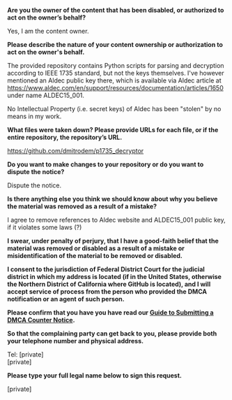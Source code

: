 **Are you the owner of the content that has been disabled, or authorized to act on the owner’s behalf?**

Yes, I am the content owner.

**Please describe the nature of your content ownership or authorization to act on the owner's behalf.**

The provided repository contains Python scripts for parsing and decryption according to IEEE 1735 standard, but not the keys themselves. I've however mentioned an Aldec public key there, which is available via Aldec article at https://www.aldec.com/en/support/resources/documentation/articles/1650 under name ALDEC15_001.

No Intellectual Property (i.e. secret keys) of Aldec has been "stolen" by no means in my work.

**What files were taken down? Please provide URLs for each file, or if the entire repository, the repository’s URL.**

https://github.com/dmitrodem/p1735_decryptor

**Do you want to make changes to your repository or do you want to dispute the notice?**

Dispute the notice.

**Is there anything else you think we should know about why you believe the material was removed as a result of a mistake?**

I agree to remove references to Aldec website and ALDEC15_001 public key, if it violates some laws (?)

**I swear, under penalty of perjury, that I have a good-faith belief that the material was removed or disabled as a result of a mistake or misidentification of the material to be removed or disabled.**

**I consent to the jurisdiction of Federal District Court for the judicial district in which my address is located (if in the United States, otherwise the Northern District of California where GitHub is located), and I will accept service of process from the person who provided the DMCA notification or an agent of such person.**

**Please confirm that you have you have read our <a href="https://docs.github.com/articles/guide-to-submitting-a-dmca-counter-notice">Guide to Submitting a DMCA Counter Notice</a>.**

**So that the complaining party can get back to you, please provide both your telephone number and physical address.**

Tel: [private]  
[private]

**Please type your full legal name below to sign this request.**

[private]
